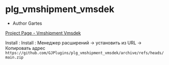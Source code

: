 # plg_vmshipment_vmsdek

+ Author Gartes

[Project Page - Vmshipment Vmsdek](https://github.com/GJPlugins/plg_vmshipment_vmsdek)

Install : Install :
Менеджер расширений -> установить из URL -> Копировать адрес  
`https://github.com/GJPlugins/plg_vmshipment_vmsdek/archive/refs/heads/main.zip`




